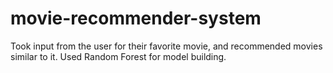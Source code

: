 # movie-recommender-system

Took input from the user for their favorite movie, and recommended movies similar to it. Used Random Forest for model building.
